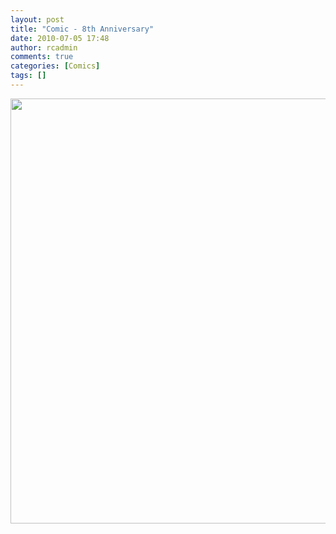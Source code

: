 ```yaml
---
layout: post
title: "Comic - 8th Anniversary"
date: 2010-07-05 17:48
author: rcadmin
comments: true
categories: [Comics]
tags: []
---
```

<a href="http://bitsmack.com/comics/2010/07/05/comic-8th-anniversary/"><img src="http://dl.bitsmack.com/uploads/2010/07/20100705.jpg" alt="" title="" width="680" height="680" class="alignnone size-full wp-image-2032" /></a>
